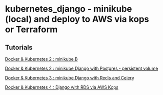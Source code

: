 # kubernetes_django - minikube (local) and deploy to AWS via kops or Terraform

## Tutorials
[Docker & Kubernetes 2 : minikube B](https://www.bogotobogo.com/DevOps/Docker/Docker_Kubernetes_Minikube.php)


[Docker & Kubernetes 2 : minikube Django with Postgres - persistent volume](https://www.bogotobogo.com/DevOps/Docker/Docker_Kubernetes_Minikube_2_Persistent_Volume_Django_with_Postgres.php)


[Docker & Kubernetes 3 : minikube Django with Redis and Celery](https://www.bogotobogo.com/DevOps/Docker/Docker_Kubernetes_Minikube_3_Django_with_Redis_Celery.php)


[Docker & Kubernetes 4 : Django with RDS via AWS Kops](https://www.bogotobogo.com/DevOps/Docker/Docker_Kubernetes_AWS_4_Django_with_RDS_Kops.php)
